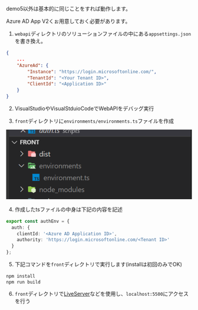 demo5以外は基本的に同じことをすれば動作します。

Azure AD App V2くぉ用意しておく必要があります。

1. `webapi`ディレクトリのソリューションファイルの中にある`appsettings.json`を書き換え。

``` json
{
    ...
    "AzureAd": {
        "Instance": "https://login.microsoftonline.com/",
        "TenantId": "<Your Tenant ID>",
        "ClientId": "<Application ID>"
    }
}
```

2. VisualStudioやVisualStduioCodeでWebAPIをデバッグ実行

3. `front`ディレクトリに`environments/environments.ts`ファイルを作成

![](./_images/2021-04-28-07-38-07.png)

4. 作成したtsファイルの中身は下記の内容を記述

``` typescript
export const authEnv = {
  auth: {
    clientId: '<Azure AD Application ID>',
    authority: 'https://login.microsoftonline.com/<Tenant ID>'
  }
};
```

5. 下記コマンドを`front`ディレクトリで実行します(installは初回のみでOK)

```
npm install
npm run build
```

6. `front`ディレクトリで[LiveServer](https://marketplace.visualstudio.com/items?itemName=ritwickdey.LiveServer)などを使用し、`localhost:5500`にアクセスを行う
